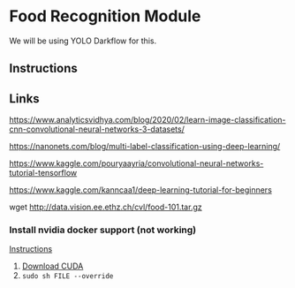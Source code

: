 
# Food Recognition Module

We will be using YOLO Darkflow for this.

## Instructions



## Links

https://www.analyticsvidhya.com/blog/2020/02/learn-image-classification-cnn-convolutional-neural-networks-3-datasets/

https://nanonets.com/blog/multi-label-classification-using-deep-learning/

https://www.kaggle.com/pouryaayria/convolutional-neural-networks-tutorial-tensorflow

https://www.kaggle.com/kanncaa1/deep-learning-tutorial-for-beginners

wget http://data.vision.ee.ethz.ch/cvl/food-101.tar.gz

### Install nvidia docker support (not working)

[Instructions](https://askubuntu.com/questions/799184/how-can-i-install-cuda-on-ubuntu-16-04)

1. [Download CUDA](https://developer.nvidia.com/cuda-downloads)
2. `sudo sh FILE --override`
